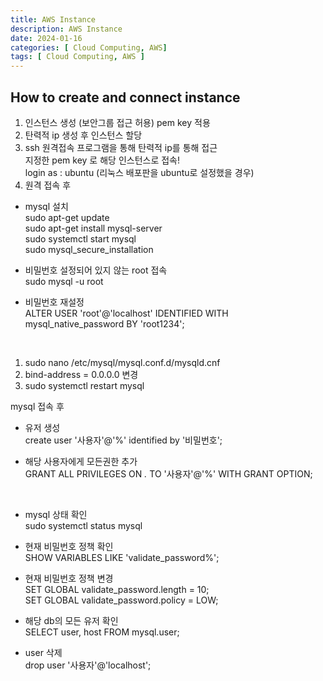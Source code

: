 ```yaml
---
title: AWS Instance
description: AWS Instance
date: 2024-01-16
categories: [ Cloud Computing, AWS]
tags: [ Cloud Computing, AWS ]
---
```


## How to create and connect instance 

1. 인스턴스 생성 (보안그룹 접근 허용) pem key 적용
2. 탄력적 ip 생성 후 인스턴스 할당
3. ssh 원격접속 프로그램을 통해 탄력적 ip를 통해 접근  
  지정한 pem key 로 해당 인스턴스로 접속!  
	login as : ubuntu  (리눅스 배포판을 ubuntu로 설정했을 경우)   
4. 원격 접속 후
  
* mysql 설치   
sudo apt-get update		  				
sudo apt-get install mysql-server   
sudo systemctl start mysql   
sudo mysql_secure_installation   
  
* 비밀번호 설정되어 있지 않는 root 접속   
  sudo mysql -u root 
  
* 비밀번호 재설정    
  ALTER USER 'root'@'localhost' IDENTIFIED WITH mysql_native_password BY 'root1234';	  

<br/>

1. sudo nano /etc/mysql/mysql.conf.d/mysqld.cnf
2. bind-address = 0.0.0.0 변경
3. sudo systemctl restart mysql

mysql 접속 후   

* 유저 생성   
  create user '사용자'@'%' identified by '비밀번호';		

* 해당 사용자에게 모든권한 추가   
  GRANT ALL PRIVILEGES ON *.* TO '사용자'@'%' WITH GRANT OPTION;	

<br/>

* mysql 상태 확인   
  sudo systemctl status mysql						
  
* 현재 비밀번호 정책 확인   
  SHOW VARIABLES LIKE 'validate_password%';  
  
* 현재 비밀번호 정책 변경   
  SET GLOBAL validate_password.length = 10;				
  SET GLOBAL validate_password.policy = LOW;  
  
* 해당 db의 모든 유저 확인   
  SELECT user, host FROM mysql.user;		
  
* user 삭제   
  drop user '사용자'@'localhost';  
